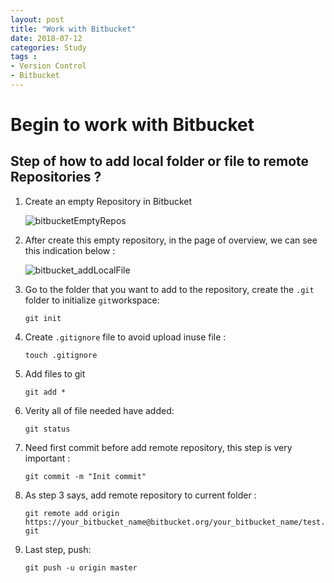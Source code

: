 ```yaml
---
layout: post
title: "Work with Bitbucket"
date: 2018-07-12
categories: Study
tags :
- Version Control
- Bitbucket
---
```


# Begin to work with Bitbucket

<!-- more -->

## Step of how to add local folder or file to remote Repositories ?

1. Create an empty Repository in Bitbucket

   ![bitbucketEmptyRepos](/images/bitbucketEmptyRepos.PNG)

2. After create this empty repository, in the page of overview, we can see this indication below :

   ![bitbucket_addLocalFile](/images/bitbucket_addLocalFile.PNG)

3. Go to the folder that you want to add to the repository, create the `.git` folder to initialize `git`workspace: 

   `git init`

4. Create `.gitignore` file to avoid upload inuse file :

   `touch .gitignore`

5. Add files to git

   `git add *`

6. Verity all of file needed have added:

   `git status`

7. Need first commit before add remote repository, this step is very important : 

   `git commit -m "Init commit" `

8. As step 3 says, add remote repository to current folder : 

   `git remote add origin https://your_bitbucket_name@bitbucket.org/your_bitbucket_name/test.git`

9. Last step, push:

   `git push -u origin master`